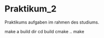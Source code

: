 # Praktikum_2

Praktikums aufgaben im rahmen des studiums.

make a build dir
cd build
cmake ..
make

